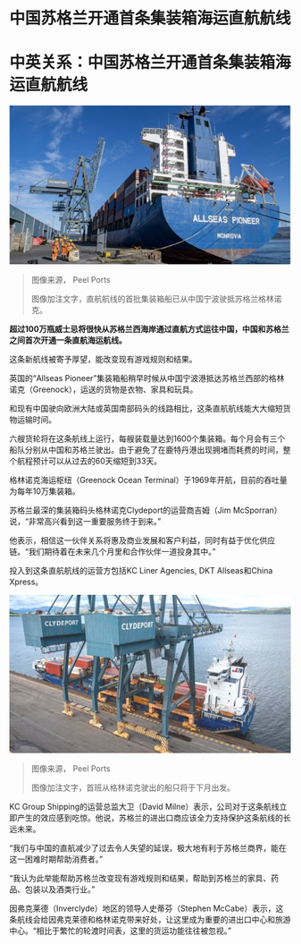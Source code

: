 # 中国苏格兰开通首条集装箱海运直航航线

#  中英关系：中国苏格兰开通首条集装箱海运直航航线


![Allseas berthed at Greenock Ocean Terminal](_126465603_allseasgreenock-002.jpg)

> 图像来源，  Peel Ports
>
> 图像加注文字，直航航线的首批集装箱船已从中国宁波驶抵苏格兰格林诺克。

**超过100万瓶威士忌将很快从苏格兰西海岸通过直航方式运往中国，中国和苏格兰之间首次开通一条直航海运航线。**

这条新航线被寄予厚望，能改变现有游戏规则和结果。

英国的“Allseas Pioneer”集装箱船稍早时候从中国宁波港抵达苏格兰西部的格林诺克（Greenock），运送的货物是衣物、家具和玩具。

和现有中国驶向欧洲大陆或英国南部码头的线路相比，这条直航航线能大大缩短货物运输时间。

六艘货轮将在这条航线上运行，每艘装载量达到1600个集装箱。每个月会有三个船队分别从中国和苏格兰驶出。由于避免了在鹿特丹港出现拥堵而耗费的时间，整个航程预计可以从过去的60天缩短到33天。

格林诺克海运枢纽（Greenock Ocean Terminal）于1969年开航，目前的吞吐量为每年10万集装箱。

苏格兰最深的集装箱码头格林诺克Clydeport的运营商吉姆（Jim McSporran）说，“非常高兴看到这一重要服务终于到来。”

他表示，相信这一伙伴关系将惠及商业发展和客户利益，同时有益于优化供应链。“我们期待着在未来几个月里和合作伙伴一道投身其中。”

投入到这条直航航线的运营方包括KC Liner Agencies, DKT Allseas和China Xpress。

![Greenock Ocean Terminal](_126000932_mediaitem126000930.jpg)

> 图像来源，  Peel Ports
>
> 图像加注文字，首班从格林诺克驶出的船只将于下月出发。

KC Group Shipping的运营总监大卫（David Milne）表示，公司对于这条航线立即产生的效应感到吃惊。他说，苏格兰的进出口商应该全力支持保护这条航线的长远未来。

“我们与中国的直航减少了过去令人失望的延误，极大地有利于苏格兰商界，能在这一困难时期帮助消费者。”

“我认为此举能帮助苏格兰改变现有游戏规则和结果，帮助到苏格兰的家具、药品、包装以及酒类行业。”

因弗克莱德（Inverclyde）地区的领导人史蒂芬（Stephen McCabe）表示，这条航线会给因弗克莱德和格林诺克带来好处，让这里成为重要的进出口中心和旅游中心。“相比于繁忙的轮渡时间表，这里的货运功能往往被忽视。”


